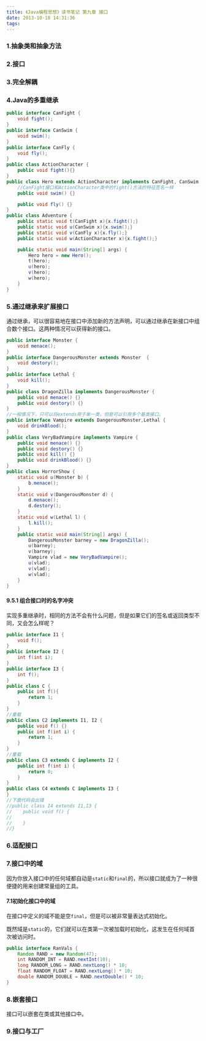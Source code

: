 ```yaml
---
title: 《Java编程思想》读书笔记 第九章 接口
date: 2013-10-18 14:31:36
tags:
---
```




### 1.抽象类和抽象方法

### 2.接口

### 3.完全解耦

### 4.Java的多重继承


```java
public interface CanFight {
    void fight();
}
public interface CanSwim {
    void swim();
}
public interface CanFly {
    void fly();
}
public class ActionCharacter {
    public void fight(){}
}
public class Hero extends ActionCharacter implements CanFight, CanSwim, CanFly {
    //CanFight接口和ActionCharacter类中的fight()方法的特征签名一样
    public void swim() {}

    public void fly() {}
}
public class Adventure {
    public static void t(CanFight x){x.fight();}
    public static void u(CanSwim x){x.swim();}
    public static void v(CanFly x){x.fly();}
    public static void w(ActionCharacter x){x.fight();}

    public static void main(String[] args) {
        Hero hero = new Hero();
        t(hero);
        u(hero);
        v(hero);
        w(hero);
    }
}
```

### 5.通过继承来扩展接口

通过继承，可以很容易地在接口中添加新的方法声明，可以通过继承在新接口中组合数个接口。这两种情况可以获得新的接口。

```java
public interface Monster {
    void menace();
}
public interface DangerousMonster extends Monster  {
    void destory();
}
public interface Lethal {
    void kill();
}
public class DragonZilla implements DangerousMonster {
    public void menace() {}
    public void destory() {}
}
//一般情况下，只可以将extends用于单一类，但是可以引用多个基类接口。
public interface Vampire extends DangerousMonster,Lethal {
    void drinkBlood();
}
public class VeryBadVampire implements Vampire {
    public void menace() {}
    public void destory() {}
    public void kill() {}
    public void drinkBlood() {}
}
public class HorrorShow {
    static void u(Monster b) {
        b.menace();
    }
    static void v(DangerousMonster d) {
        d.menace();
        d.destory();
    }
    static void w(Lethal l) {
        l.kill();
    }
    public static void main(String[] args) {
        DangerousMonster barney = new DragonZilla();
        u(barney);
        v(barney);
        Vampire vlad = new VeryBadVampire();
        u(vlad);
        v(vlad);
        w(vlad);
    }
}
```

#### 9.5.1 组合接口时的名字冲突

实现多重继承时，相同的方法不会有什么问题，但是如果它们的签名或返回类型不同，又会怎么样呢？

```java
public interface I1 {
    void f();
}
public interface I2 {
    int f(int i);
}
public interface I3 {
    int f();
}
public class C {
    public int f(){
        return 1;
    }
}
//重载
public class C2 implements I1, I2 {
    public void f() {}
    public int f(int i) {
        return 1;
    }
}
//重载
public class C3 extends C implements I2 {
    public int f(int i) {
        return 0;
    }
}
public class C4 extends C implements I3 {
}
//下面代码会出错
//public class I4 extends I1,I3 {
//    public void f() {
//
//    }
//}
```

### 6.适配接口

### 7.接口中的域

因为你放入接口中的任何域都自动是`static`和`final`的，所以接口就成为了一种很便捷的用来创建常量组的工具。

#### 7.1初始化接口中的域

在接口中定义的域不能是空`final`，但是可以被非常量表达式初始化。

既然域是`static`的，它们就可以在类第一次被加载时初始化，这发生在任何域首次被访问时。

```java
public interface RanVals {
    Random RAND = new Random(47);
    int RANDOM_INT = RAND.nextInt(10);
    long RANDOM_LONG = RAND.nextLong() * 10;
    float RANDOM_FLOAT = RAND.nextLong() * 10;
    double RANDOM_DOUBLE = RAND.nextDouble() * 10;
}
```

### 8.嵌套接口

接口可以嵌套在类或其他接口中。

### 9.接口与工厂





